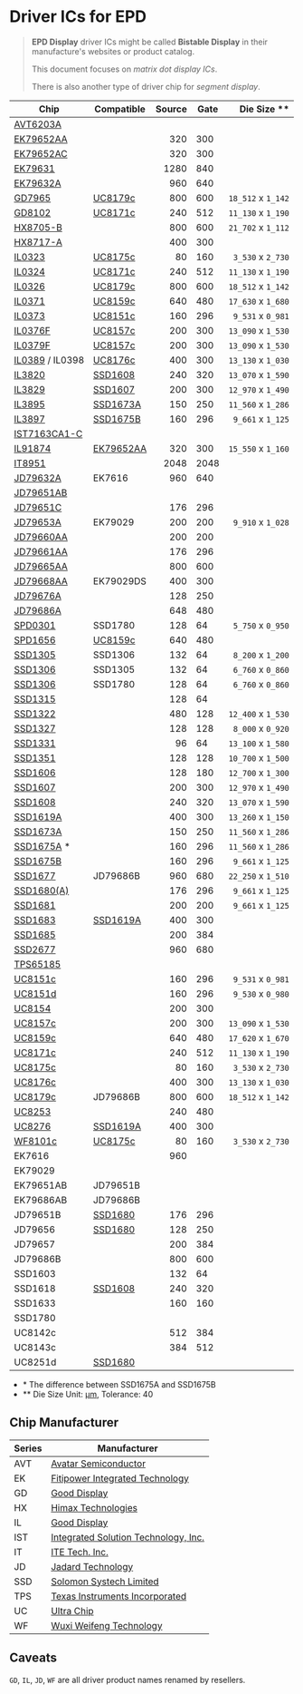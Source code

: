 # Driver ICs for EPD

> **EPD Display** driver ICs might be called **Bistable Display** in their manufacture's websites or product catalog.
>
> This document focuses on _matrix dot display ICs_.
>
> There is also another type of driver chip for _segment display_.

| Chip                          | Compatible                 | Source | Gate |      Die Size \*\* |
| ----------------------------- | -------------------------- | -----: | ---- | -----------------: |
| [AVT6203A](AVT6203A.pdf)      |                            |        |      |                    |
| [EK79652AA](fitipower/EK79652AA.pdf)    |                            |    320 | 300  |                    |
| [EK79652AC](fitipower/EK79652AC.pdf)    |                            |    320 | 300  |                    |
| [EK79631](fitipower/EK79631_rev_1.0.pdf) |                           |   1280 | 840  |                    |
| [EK79632A](fitipower/EK79632A_rev_1.0.pdf) |                         |    960 | 640  |                    |
| [GD7965](GooDisplay/GD7965.pdf)          | [UC8179c](UltraChip/UC8179c.pdf)     |    800 | 600  | `18_512` x `1_142` |
| [GD8102](GooDisplay/GD8102.pdf)          | [UC8171c](UltraChip/UC8171c.pdf)     |    240 | 512  | `11_130` x `1_190` |
| [HX8705-B](HX8705-B.pdf)      |                            |    800 | 600  | `21_702` x `1_112` |
| [HX8717-A](HX8717-A_DS_preliminary_v01_230417.pdf) |       |    400 | 300  |                    |
| [IL0323](IL0323.pdf)          | [UC8175c](UltraChip/UC8175c.pdf)     |     80 | 160  |  `3_530` x `2_730` |
| [IL0324](IL0324.pdf)          | [UC8171c](UltraChip/UC8171c.pdf)     |    240 | 512  | `11_130` x `1_190` |
| [IL0326](IL0326.pdf)          | [UC8179c](UltraChip/UC8179c.pdf)     |    800 | 600  | `18_512` x `1_142` |
| [IL0371](IL0371.pdf)          | [UC8159c](UltraChip/UC8159c.pdf)     |    640 | 480  | `17_630` x `1_680` |
| [IL0373](IL0373.pdf)          | [UC8151c](UltraChip/UC8151c.pdf)     |    160 | 296  |  `9_531` x `0_981` |
| [IL0376F](IL0376F.pdf)        | [UC8157c](UltraChip/UC8157c.pdf)     |    200 | 300  | `13_090` x `1_530` |
| [IL0379F](IL0379F.pdf)        | [UC8157c](UltraChip/UC8157c.pdf)     |    200 | 300  | `13_090` x `1_530` |
| [IL0389](IL0389.pdf) / IL0398 | [UC8176c](UltraChip/UC8176c.pdf)     |    400 | 300  | `13_130` x `1_030` |
| [IL3820](IL3820.pdf)          | [SSD1608](Solomon/SSD1608.pdf)     |    240 | 320  | `13_070` x `1_590` |
| [IL3829](IL3829.pdf)          | [SSD1607](Solomon/SSD1607.pdf)     |    200 | 300  | `12_970` x `1_490` |
| [IL3895](IL3895.pdf)          | [SSD1673A](Solomon/SSD1673A.pdf)   |    150 | 250  | `11_560` x `1_286` |
| [IL3897](IL3897.pdf)          | [SSD1675B](Solomon/SSD1675B.pdf)   |    160 | 296  |  `9_661` x `1_125` |
| [IST7163CA1-C](IST/IST7163CA1-C-20231220.pdf) |                    |        |      |            |
| [IL91874](IL91874.pdf)        | [EK79652AA](fitipower/EK79652AA.pdf) |    320 | 300  | `15_550` x `1_160` |
| [IT8951](ITE/IT8951_D_V0.2.4.3_20170728.pdf) |                 |   2048 | 2048 |                    |
| [JD79632A](JD79632A.pdf)      | EK7616                     |    960 | 640  |                    |
| [JD79651AB](JD79651.pdf)      |                            |        |      |                    |
| [JD79651C](JD79651CA_DS_V1.0.1_20210409.pdf) |             |    176 | 296  |                    |
| [JD79653A](JD79653A.pdf)      | EK79029                    |    200 | 200  |  `9_910` x `1_028` |
| [JD79660AA](JD79660AA_datasheet_v1.0.4_20230620.pdf) |     |    200 | 200  |                    |
| [JD79661AA](JD79661AA_V1.0.4_20230720_spec.pdf) |          |    176 | 296  |                    |
| [JD79665AA](JD79665AA_datasheet_v1.0.0_20230825.pdf) |     |    800 | 600  |                    |
| [JD79668AA](JD79668AA_datasheet_v1.0.4_20230620.pdf) | EK79029DS | 400 | 300 |                  |
| [JD79676A](JD79676A.pdf)      |                            |    128 | 250  |                    |
| [JD79686A](JD79686AB_User_Guide_V1.2_20201111.pdf) |       |    648 | 480  |                    |
| [SPD0301](Solomon/SPD0301.pdf)        | SSD1780                    |    128 | 64   |  `5_750` x `0_950` |
| [SPD1656](Solomon/SPD1656.pdf)        | [UC8159c](UltraChip/UC8159c.pdf) |    640 | 480  |                    |
| [SSD1305](Solomon/SSD1305.pdf)        | SSD1306                    |    132 | 64   |  `8_200` x `1_200` |
| [SSD1306](Solomon/SSD1306.pdf)        | SSD1305                    |    132 | 64   |  `6_760` x `0_860` |
| [SSD1306](Solomon/SSD1306.pdf)        | SSD1780                    |    128 | 64   |  `6_760` x `0_860` |
| [SSD1315](Solomon/SSD1315.pdf)        |                            |    128 | 64   |                    |
| [SSD1322](Solomon/SSD1322.pdf)        |                            |    480 | 128  | `12_400` x `1_530` |
| [SSD1327](Solomon/SSD1327.pdf)        |                            |    128 | 128  |  `8_000` x `0_920` |
| [SSD1331](Solomon/SSD1331.pdf)        |                            |     96 | 64   | `13_100` x `1_580` |
| [SSD1351](Solomon/SSD1351.pdf)        |                            |    128 | 128  | `10_700` x `1_500` |
| [SSD1606](Solomon/SSD1606.pdf)        |                            |    128 | 180  | `12_700` x `1_300` |
| [SSD1607](Solomon/SSD1607.pdf)        |                            |    200 | 300  | `12_970` x `1_490` |
| [SSD1608](Solomon/SSD1608.pdf)        |                            |    240 | 320  | `13_070` x `1_590` |
| [SSD1619A](Solomon/SSD1619A.pdf)      |                            |    400 | 300  | `13_260` x `1_150` |
| [SSD1673A](Solomon/SSD1673A.pdf)      |                            |    150 | 250  | `11_560` x `1_286` |
| [SSD1675A](Solomon/SSD1675A.pdf) \*   |                            |    160 | 296  | `11_560` x `1_286` |
| [SSD1675B](Solomon/SSD1675B.pdf)      |                            |    160 | 296  |  `9_661` x `1_125` |
| [SSD1677](Solomon/SSD1677.pdf)        | JD79686B                   |    960 | 680  | `22_250` x `1_510` |
| [SSD1680(A)](Solomon/SSD1680.pdf)     |                            |    176 | 296  |  `9_661` x `1_125` |
| [SSD1681](SSD1681.pdf)        |                            |    200 | 200  |  `9_661` x `1_125` |
| [SSD1683](SSD1683.pdf)        | [SSD1619A](Solomon/SSD1619A.pdf)   |    400 | 300  |                    |
| [SSD1685](SSD1685.pdf)        |                            |    200 | 384  |                    |
| [SSD2677](SSD2677_Rev1.1_N.pdf) |                          |    960 | 680  |                    |
| [TPS65185](TPS65185.pdf)      |                            |        |      |                    |
| [UC8151c](UltraChip/UC8151c.pdf)        |                            |    160 | 296  |  `9_531` x `0_981` |
| [UC8151d](UltraChip/UC8151d.pdf)        |                            |    160 | 296  |  `9_530` x `0_980` |
| [UC8154](UltraChip/UC8154.pdf)          |                            |    200 | 300  |                    |
| [UC8157c](UltraChip/UC8157c.pdf)        |                            |    200 | 300  | `13_090` x `1_530` |
| [UC8159c](UltraChip/UC8159c.pdf)        |                            |    640 | 480  | `17_620` x `1_670` |
| [UC8171c](UltraChip/UC8171c.pdf)        |                            |    240 | 512  | `11_130` x `1_190` |
| [UC8175c](UltraChip/UC8175c.pdf)        |                            |     80 | 160  |  `3_530` x `2_730` |
| [UC8176c](UltraChip/UC8176c.pdf)        |                            |    400 | 300  | `13_130` x `1_030` |
| [UC8179c](UltraChip/UC8179c.pdf)        | JD79686B                   |    800 | 600  | `18_512` x `1_142` |
| [UC8253](UltraChip/UC8253.pdf)          |                            |    240 | 480  |                    |
| [UC8276](UltraChip/UC8276.pdf)          | [SSD1619A](Solomon/SSD1619A.pdf)   |    400 | 300  |                    |
| [WF8101c](WF8101c.pdf)        | [UC8175c](UltraChip/UC8175c.pdf)     |     80 | 160  |  `3_530` x `2_730` |
| EK7616                        |                            |    960 |      |                    |
| EK79029                       |                            |        |      |                    |
| EK79651AB                     | JD79651B                   |        |      |                    |
| EK79686AB                     | JD79686B                   |        |      |                    |
| JD79651B                      | [SSD1680](Solomon/SSD1680.pdf)     |    176 | 296  |                    |
| JD79656                       | [SSD1680](Solomon/SSD1680.pdf)     |    128 | 250  |                    |
| JD79657                       |                            |    200 | 384  |                    |
| JD79686B                      |                            |    800 | 600  |                    |
| SSD1603                       |                            |    132 | 64   |                    |
| SSD1618                       | [SSD1608](Solomon/SSD1608.pdf)     |    240 | 320  |                    |
| SSD1633                       |                            |    160 | 160  |                    |
| SSD1780                       |                            |        |      |                    |
| UC8142c                       |                            |    512 | 384  |                    |
| UC8143c                       |                            |    384 | 512  |                    |
| UC8251d                       | [SSD1680](Solomon/SSD1680.pdf)     |        |      |                    |

- \* The difference between SSD1675A and SSD1675B
- \*\* Die Size Unit: [µm], Tolerance: 40

[µm]: https://en.wikipedia.org/wiki/Micrometre

## Chip Manufacturer

| Series | Manufacturer                                                                  |
| ------ | ----------------------------------------------------------------------------- |
| AVT    | [Avatar Semiconductor](https://www.linkedin.com/company/avatar-semiconductor) |
| EK     | [Fitipower Integrated Technology](https://www.fitipower.com)                  |
| GD     | [Good Display](https://www.good-display.com)                                  |
| HX     | [Himax Technologies](https://www.himax.com.tw)                                |
| IL     | [Good Display](https://www.good-display.com)                                  |
| IST    | [Integrated Solution Technology, Inc.]()                                      |
| IT     | [ITE Tech. Inc.](https://www.ite.com.tw/en/product/cate5)                     |
| JD     | [Jadard Technology](http://tdytech.com)                                       |
| SSD    | [Solomon Systech Limited](https://www.solomon-systech.com)                    |
| TPS    | [Texas Instruments Incorporated](https://www.ti.com)                          |
| UC     | [Ultra Chip](http://www.ultrachip.com)                                        |
| WF     | [Wuxi Weifeng Technology](http://www.wf-tech.com)                             |

## Caveats

`GD`, `IL`, `JD`, `WF` are all driver product names renamed by resellers.
